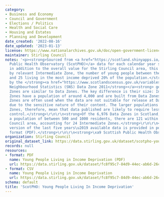 ```yaml
---
category:
- Business and Economy
- Council and Government
- Elections / Politics
- Health and Social Care
- Housing and Estates
- Planning and Development
date_created: '2022-08-16'
date_updated: '2023-01-13'
license: https://www.nationalarchives.gov.uk/doc/open-government-licence/version/3/
maintainer: Stirling Council
notes: '<p><strong>Sourced from <a href="https://scotland.shinyapps.io/ScotPHO_profiles_tool/">Scottish
  Public Health Observatory (ScotPHO)</a> data for each calendar year since 2011,
  in addition to the overall value for the Stirling Council area, this dataset details,
  by relevant Intermediate Zone, the number of young people between the ages of zero
  and 25 living in the most income deprived 20% of the population.</strong>\r\n\r\n<strong>Defined
  by the </strong><a href="https://www.scotlandscensus.gov.uk/variables-classification/sns-data-zone-2011#:~:text=The%20data%20zone%20geography%20covers,around%20500%20to%201%2C000%20residents."><strong>Scottish
  Neighbourhood Statistics (SNS) Data Zone 2011</strong></a><strong> geography, Intermediate
  Zones are similar to Data Zones. The key difference is their size: Intermediate
  Zones have a population of around 4,000 and are built from Data Zones. Intermediate
  Zones are often used when the data are not suitable for release at Data Zone level
  due to the sensitive nature of their content. The larger populations of Intermediate
  Zones, therefore, mean that data published are likely to require less rigorous disclosure
  control.</strong>\r\n\r\n<strong>Of the 6,976 Data Zones in Scotland, each covering
  a population of between 500 and 1000 residents, there are 121 within the Stirling
  Council area, accounting for 24 Intermediate Zones.</strong>\r\n\r\n<strong>A printable
  version of the last five years\u2019 available data is provided in portable document
  format (PDF).</strong>\r\n\r\n<strong>\xa9 Scottish Public Health Observatory, 2022</strong></p>'
organization: Stirling Council
original_dataset_link: https://data.stirling.gov.uk/dataset/scotpho-young-people-living-in-income-deprivation
records: null
resources:
- format: PDF
  name: Young People Living in Income Deprivation (PDF)
  url: https://data.stirling.gov.uk/dataset/fc8f95c7-84d9-44ec-ab6d-26c4f09f8fc2/resource/eeb8d98f-185e-4f8f-8dd4-02920ec50f14/download/20221007-stirling-council-young-people-living-in-income-deprivation-2016-to-2020-.pdf
- format: CSV
  name: Young People Living in Income Deprivation
  url: https://data.stirling.gov.uk/dataset/fc8f95c7-84d9-44ec-ab6d-26c4f09f8fc2/resource/43acfce9-b5e6-4bec-880d-06c73446bd81/download/20221007-stirling-council-young-people-living-in-income-deprivation-.csv
schema: default
title: 'ScotPHO: Young People Living In Income Deprivation'
---
```

